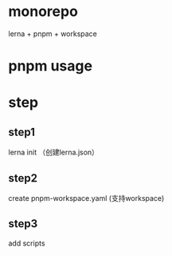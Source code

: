 # monorepo
lerna + pnpm + workspace

# pnpm usage


# step

## step1 
lerna init （创建lerna.json）

## step2
create pnpm-workspace.yaml (支持workspace)

## step3
add scripts